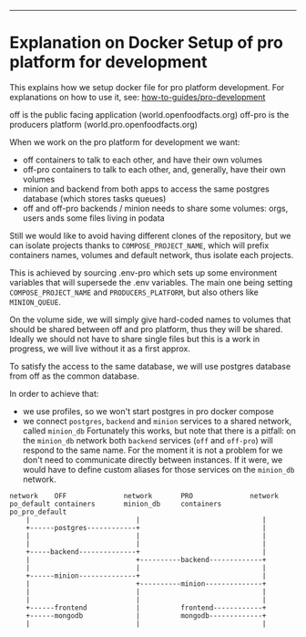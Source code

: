 ---
# Explanation on Docker Setup of pro platform for development

This explains how we setup docker file for pro platform development.
For explanations on how to use it, see: [how-to-guides/pro-development](how-to-develop-producer-platform.md)

off is the public facing application (world.openfoodfacts.org)
off-pro is the producers platform (world.pro.openfoodfacts.org)

When we work on the pro platform for development we want:
* off containers to talk to each other, and have their own volumes
* off-pro containers to talk to each other, and, generally, have their own volumes
* minion and backend from both apps to access the same postgres database
  (which stores tasks queues)
* off and off-pro backends / minion needs to share some volumes:
  orgs, users ands some files living in podata

Still we would like to avoid having different clones of the repository,
but we can isolate projects thanks to `COMPOSE_PROJECT_NAME`,
which will prefix containers names, volumes and default network,
thus isolate each projects.

This is achieved by sourcing .env-pro which sets up some environment variables
that will supersede the .env variables.
The main one being setting `COMPOSE_PROJECT_NAME` and `PRODUCERS_PLATFORM`, but also others like `MINION_QUEUE`.

On the volume side, we will simply give hard-coded names to volumes
that should be shared between off and pro platform, thus they will be shared.
Ideally we should not have to share single files but this is a work in progress,
we will live without it as a first approx.

To satisfy the access to the same database,
we will use postgres database from off as the common database.

In order to achieve that:
* we use profiles, so we won't start postgres in pro docker compose
* we connect `postgres`, `backend` and `minion` services to a shared network, called `minion_db`
Fortunately this works, but note that there is a pitfall:
on the `minion_db` network both `backend` services (`off` and `off-pro`) will respond to the same name.
For the moment it is not a problem for we don't need to communicate directly
between instances.
If it were, we would have to define custom aliases for those services on the `minion_db` network.

```
network    OFF              network       PRO              network
po_default containers       minion_db     containers       po_pro_default
    |                          |                              |
    +------postgres------------+                              |
    |                          |                              |
    |                          |                              |
    +-----backend--------------+                              |
    |                          +----------backend-------------+
    |                          |                              |
    +------minion--------------+                              |
    |                          +----------minion--------------+
    |                          |                              |
    |                          |                              |
    +------frontend            |          frontend------------+
    +------mongodb             |          mongodb-------------+
    |                          |                              |
```
